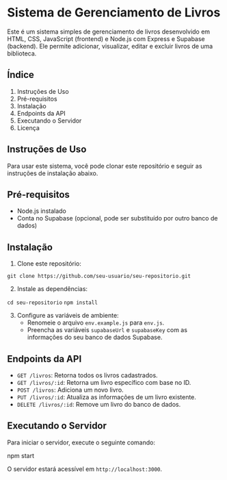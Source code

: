 # Sistema de Gerenciamento de Livros

Este é um sistema simples de gerenciamento de livros desenvolvido em HTML, CSS, JavaScript (frontend) e Node.js com Express e Supabase (backend). Ele permite adicionar, visualizar, editar e excluir livros de uma biblioteca.

## Índice

1. Instruções de Uso
2. Pré-requisitos
3. Instalação
4. Endpoints da API
5. Executando o Servidor
6. Licença

## Instruções de Uso

Para usar este sistema, você pode clonar este repositório e seguir as instruções de instalação abaixo.

## Pré-requisitos

- Node.js instalado
- Conta no Supabase (opcional, pode ser substituído por outro banco de dados)

## Instalação

1. Clone este repositório:

```git clone https://github.com/seu-usuario/seu-repositorio.git```


2. Instale as dependências:

```cd seu-repositorio```
```npm install```


3. Configure as variáveis de ambiente:
   - Renomeie o arquivo `env.example.js` para `env.js`.
   - Preencha as variáveis `supabaseUrl` e `supabaseKey` com as informações do seu banco de dados Supabase.

## Endpoints da API

- `GET /livros`: Retorna todos os livros cadastrados.
- `GET /livros/:id`: Retorna um livro específico com base no ID.
- `POST /livros`: Adiciona um novo livro.
- `PUT /livros/:id`: Atualiza as informações de um livro existente.
- `DELETE /livros/:id`: Remove um livro do banco de dados.

## Executando o Servidor

Para iniciar o servidor, execute o seguinte comando:

npm start


O servidor estará acessível em `http://localhost:3000`.
